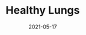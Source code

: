 ---
title: Healthy Lungs
date: '2021-05-17'
area: inprogress
subdomain: Smoking cessation
authors:
  - authorimage: /images/uploads/katlee.jpg
    authorname: 'Scott Halpern, MD'
    authorrole: PI
  - authorimage: /images/uploads/srinivas.jpg
    authorname: 'Dorothy Sheu'
    authorrole: Project Manager
summary: >-
  Healthy Lungs is a PCORI-funded program that aims to improve lung health through a variety of techniques. Participants chosen as a good fit for this program receive free/ low cost tools to improve the health of their lungs and can even earn money. Eligible participants will have been referred for lung cancer screening from four health systems: Penn Medicine (including Lancaster General Health), Geisinger Health System, Kaiser Permanente of Southern California, and Henry Ford Health System. Question about this program should be directed to: healthylungs@pennmedicine.upenn.edu.
features:
  - feature: Participant portal
  - feature: Internationalization
  - feature: Reporting and Analytics
spotlight: false
condition: Smoking Cessation
intervention: Incentives
outcome: Increase smoking cessation rates
dedicatedpage: false
externalurl: https://pair.upenn.edu/projects/comparing-smoking-cessation-interventions-among-underserved-patients-referred-for-lung-cancer-screening
label: Research 
image: /images/dailycheckin2.jpg
---